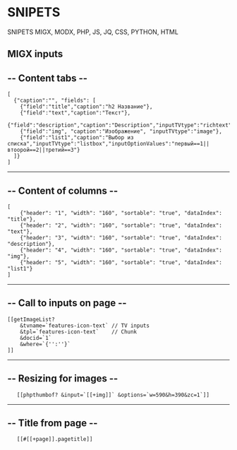 # SNIPETS
SNIPETS MIGX, MODX, PHP, JS, JQ, CSS, PYTHON, HTML

MIGX inputs
------------------
-- Content tabs --
------------------
    [
      {"caption":"", "fields": [
        {"field":"title","caption":"h2 Название"},
        {"field":"text","caption":"Текст"},
        {"field":"description","caption":"Description","inputTVtype":"richtext"},
        {"field":"img", "caption":"Изображение", "inputTVtype":"image"},
        {"field":"list1","caption":"Выбор из списка","inputTVtype":"listbox","inputOptionValues":"первый==1||втоорой==2||третий==3"}
      ]}
    ]
------------------------
-- Content of columns --
------------------------
    [
        {"header": "1", "width": "160", "sortable": "true", "dataIndex": "title"},
        {"header": "2", "width": "160", "sortable": "true", "dataIndex": "text"},
        {"header": "3", "width": "160", "sortable": "true", "dataIndex": "description"},
        {"header": "4", "width": "160", "sortable": "true", "dataIndex": "img"},
        {"header": "5", "width": "160", "sortable": "true", "dataIndex": "list1"}
    ]
    
----------------------------
-- Call to inputs on page --
----------------------------
    [[getImageList?
        &tvname=`features-icon-text` // TV inputs
        &tpl=`features-icon-text`    // Chunk
        &docid=`1`
        &where=`{'':''}`
    ]]
----------------------------
-- Resizing for images --
----------------------------

       [[phpthumbof? &input=`[[+img]]` &options=`w=590&h=390&zc=1`]]
       
----------------------------
-- Title from page --
----------------------------
       [[#[[+page]].pagetitle]]
